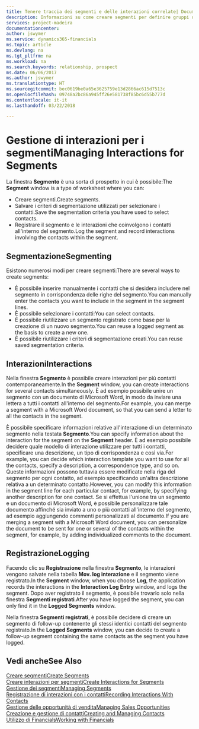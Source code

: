 ```yaml
---
title: Tenere traccia dei segmenti e delle interazioni correlate| Documenti Microsoft
description: Informazioni su come creare segmenti per definire gruppi di contatti e specificare delle interazioni per i segmenti.
services: project-madeira
documentationcenter: 
author: jswymer
ms.service: dynamics365-financials
ms.topic: article
ms.devlang: na
ms.tgt_pltfrm: na
ms.workload: na
ms.search.keywords: relationship, prospect
ms.date: 06/06/2017
ms.author: jswymer
ms.translationtype: HT
ms.sourcegitcommit: bec0619be0a65e3625759e13d2866ac615d7513c
ms.openlocfilehash: 09748a2bc86a945ff26e581738f85bc6d55b777d
ms.contentlocale: it-it
ms.lasthandoff: 03/22/2018

---
```

# <a name="managing-interactions-for-segments"></a><span data-ttu-id="d1794-103">Gestione di interazioni per i segmenti</span><span class="sxs-lookup"><span data-stu-id="d1794-103">Managing Interactions for Segments</span></span>
<span data-ttu-id="d1794-104">La finestra **Segmento** è una sorta di prospetto in cui è possibile:</span><span class="sxs-lookup"><span data-stu-id="d1794-104">The **Segment** window is a type of worksheet where you can:</span></span>

* <span data-ttu-id="d1794-105">Creare segmenti.</span><span class="sxs-lookup"><span data-stu-id="d1794-105">Create segments.</span></span>
* <span data-ttu-id="d1794-106">Salvare i criteri di segmentazione utilizzati per selezionare i contatti.</span><span class="sxs-lookup"><span data-stu-id="d1794-106">Save the segmentation criteria you have used to select contacts.</span></span>
* <span data-ttu-id="d1794-107">Registrare il segmento e le interazioni che coinvolgono i contatti all'interno del segmento.</span><span class="sxs-lookup"><span data-stu-id="d1794-107">Log the segment and record interactions involving the contacts within the segment.</span></span>

## <a name="segmenting"></a><span data-ttu-id="d1794-108">Segmentazione</span><span class="sxs-lookup"><span data-stu-id="d1794-108">Segmenting</span></span>
<span data-ttu-id="d1794-109">Esistono numerosi modi per creare segmenti:</span><span class="sxs-lookup"><span data-stu-id="d1794-109">There are several ways to create segments:</span></span>

* <span data-ttu-id="d1794-110">È possibile inserire manualmente i contatti che si desidera includere nel segmento in corrispondenza delle righe del segmento.</span><span class="sxs-lookup"><span data-stu-id="d1794-110">You can manually enter the contacts you want to include in the segment in the segment lines.</span></span>
* <span data-ttu-id="d1794-111">È possibile selezionare i contatti:</span><span class="sxs-lookup"><span data-stu-id="d1794-111">You can select contacts.</span></span>
* <span data-ttu-id="d1794-112">È possibile riutilizzare un segmento registrato come base per la creazione di un nuovo segmento.</span><span class="sxs-lookup"><span data-stu-id="d1794-112">You can reuse a logged segment as the basis to create a new one.</span></span>
* <span data-ttu-id="d1794-113">È possibile riutilizzare i criteri di segmentazione creati.</span><span class="sxs-lookup"><span data-stu-id="d1794-113">You can reuse saved segmentation criteria.</span></span>

## <a name="interactions"></a><span data-ttu-id="d1794-114">Interazioni</span><span class="sxs-lookup"><span data-stu-id="d1794-114">Interactions</span></span>
<span data-ttu-id="d1794-115">Nella finestra **Segmento** è possibile creare interazioni per più contatti contemporaneamente.</span><span class="sxs-lookup"><span data-stu-id="d1794-115">In the **Segment** window, you can create interactions for several contacts simultaneously.</span></span> <span data-ttu-id="d1794-116">È ad esempio possibile unire un segmento con un documento di Microsoft Word, in modo da inviare una lettera a tutti i contatti all'interno del segmento.</span><span class="sxs-lookup"><span data-stu-id="d1794-116">For example, you can merge a segment with a Microsoft Word document, so that you can send a letter to all the contacts in the segment.</span></span>

<span data-ttu-id="d1794-117">È possibile specificare informazioni relative all'interazione di un determinato segmento nella testata **Segmento**.</span><span class="sxs-lookup"><span data-stu-id="d1794-117">You can specify information about the interaction for the segment on the **Segment** header.</span></span> <span data-ttu-id="d1794-118">È ad esempio possibile decidere quale modello di interazione utilizzare per tutti i contatti, specificare una descrizione, un tipo di corrispondenza e così via.</span><span class="sxs-lookup"><span data-stu-id="d1794-118">For example, you can decide which interaction template you want to use for all the contacts, specify a description, a correspondence type, and so on.</span></span> <span data-ttu-id="d1794-119">Queste informazioni possono tuttavia essere modificate nella riga del segmento per ogni contatto, ad esempio specificando un'altra descrizione relativa a un determinato contatto.</span><span class="sxs-lookup"><span data-stu-id="d1794-119">However, you can modify this information in the segment line for each particular contact, for example, by specifying another description for one contact.</span></span> <span data-ttu-id="d1794-120">Se si effettua l'unione tra un segmento e un documento di Microsoft Word, è possibile personalizzare tale documento affinché sia inviato a uno o più contatti all'interno del segmento, ad esempio aggiungendo commenti personalizzati al documento.</span><span class="sxs-lookup"><span data-stu-id="d1794-120">If you are merging a segment with a Microsoft Word document, you can personalize the document to be sent for one or several of the contacts within the segment, for example, by adding individualized comments to the document.</span></span>

## <a name="logging"></a><span data-ttu-id="d1794-121">Registrazione</span><span class="sxs-lookup"><span data-stu-id="d1794-121">Logging</span></span>
<span data-ttu-id="d1794-122">Facendo clic su **Registrazione** nella finestra **Segmento**, le interazioni vengono salvate nella tabella **Mov. log interazione** e il segmento viene registrato.</span><span class="sxs-lookup"><span data-stu-id="d1794-122">In the **Segment** window, when you choose **Log**, the application records the interactions in the **Interaction Log Entry** window, and logs the segment.</span></span> <span data-ttu-id="d1794-123">Dopo aver registrato il segmento, è possibile trovarlo solo nella finestra **Segmenti registrati**.</span><span class="sxs-lookup"><span data-stu-id="d1794-123">After you have logged the segment, you can only find it in the **Logged Segments** window.</span></span>

<span data-ttu-id="d1794-124">Nella finestra **Segmenti registrati**, è possibile decidere di creare un segmento di follow-up contenente gli stessi identici contatti del segmento registrato.</span><span class="sxs-lookup"><span data-stu-id="d1794-124">In the **Logged Segments** window, you can decide to create a follow-up segment containing the same contacts as the segment you have logged.</span></span>

## <a name="see-also"></a><span data-ttu-id="d1794-125">Vedi anche</span><span class="sxs-lookup"><span data-stu-id="d1794-125">See Also</span></span>
[<span data-ttu-id="d1794-126">Creare segmenti</span><span class="sxs-lookup"><span data-stu-id="d1794-126">Create Segments</span></span>](marketing-how-create-segment.md)  
[<span data-ttu-id="d1794-127">Creare interazioni per segmenti</span><span class="sxs-lookup"><span data-stu-id="d1794-127">Create Interactions for Segments</span></span>](marketing-how-create-interactions.md)  
[<span data-ttu-id="d1794-128">Gestione dei segmenti</span><span class="sxs-lookup"><span data-stu-id="d1794-128">Managing Segments</span></span>](marketing-segments.md)  
[<span data-ttu-id="d1794-129">Registrazione di interazioni con i contatti</span><span class="sxs-lookup"><span data-stu-id="d1794-129">Recording Interactions With Contacts</span></span>](marketing-interactions.md)  
[<span data-ttu-id="d1794-130">Gestione delle opportunità di vendita</span><span class="sxs-lookup"><span data-stu-id="d1794-130">Managing Sales Opportunities</span></span>](marketing-manage-sales-opportunities.md)  
[<span data-ttu-id="d1794-131">Creazione e gestione di contatti</span><span class="sxs-lookup"><span data-stu-id="d1794-131">Creating and Managing Contacts</span></span>](marketing-contacts.md)  
[<span data-ttu-id="d1794-132">Utilizzo di Financials</span><span class="sxs-lookup"><span data-stu-id="d1794-132">Working with Financials</span></span>](ui-work-product.md)

